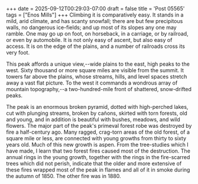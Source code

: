 +++
date = 2025-09-12T00:29:03-07:00
draft = false
title = 'Post 05565'
tags = ["Enos Mills"]
+++
Climbing it is comparatively easy. It stands in a mild, arid climate, and has scanty snowfall; there are but few precipitous walls, no dangerous ice-fields; and up most of its slopes any one may ramble. One may go up on foot, on horseback, in a carriage, or by railroad, or even by automobile. It is not only easy of ascent, but also easy of access. It is on the edge of the plains, and a number of railroads cross its very foot.

This peak affords a unique view,--wide plains to the east, high peaks to the west. Sixty thousand or more square miles are visible from the summit. It towers far above the plains, whose streams, hills, and level spaces stretch away a vast flat picture. To the west it commands a wondrous array of mountain topography,--a two-hundred-mile front of shattered, snow-drifted peaks.

The peak is an enormous broken pyramid, dotted with high-perched lakes, cut with plunging streams, broken by cañons, skirted with torn forests, old and young, and in addition is beautiful with bushes, meadows, and wild flowers. The major part of the peak's primeval forest robe was destroyed by fire a half-century ago. Many ragged, crag-torn areas of the old forest, of a square mile or less, are connected with young growths from thirty to sixty years old. Much of this new growth is aspen. From the tree-studies which I have made, I learn that two forest fires caused most of the destruction. The annual rings in the young growth, together with the rings in the fire-scarred trees which did not perish, indicate that the older and more extensive of these fires wrapped most of the peak in flames and all of it in smoke during the autumn of 1850. The other fire was in 1880.
